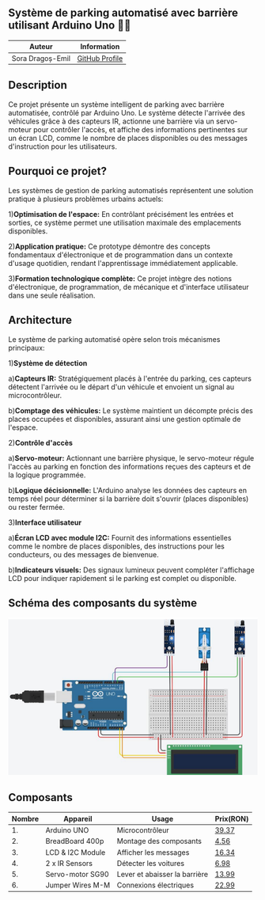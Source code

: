 <h2>Système de parking automatisé avec barrière utilisant Arduino Uno 🚗🚧</h2>

| Auteur              | Information         |
|---------------------|---------------------|
| Sora Dragoș-Emil | [GitHub Profile](https://github.com/sora-dragos-emil) |


## Description

Ce projet présente un système intelligent de parking avec barrière automatisée, contrôlé par Arduino Uno.
Le système détecte l'arrivée des véhicules grâce à des capteurs IR, actionne une barrière via un servo-moteur pour contrôler l'accès, et affiche des informations pertinentes sur un écran LCD, comme le nombre de places disponibles ou des messages d'instruction pour les utilisateurs.

## Pourquoi ce projet?

Les systèmes de gestion de parking automatisés représentent une solution pratique à plusieurs problèmes urbains actuels:

1)<b>Optimisation de l'espace:</b> En contrôlant précisément les entrées et sorties, ce système permet une utilisation maximale des emplacements disponibles.

2)<b>Application pratique:</b> Ce prototype démontre des concepts fondamentaux d'électronique et de programmation dans un contexte d'usage quotidien, rendant l'apprentissage immédiatement applicable.

3)<b>Formation technologique complète:</b> Ce projet intègre des notions d'électronique, de programmation, de mécanique et d'interface utilisateur dans une seule réalisation.

## Architecture

Le système de parking automatisé opère selon trois mécanismes principaux:

1)<b>Système de détection</b>

a)<b>Capteurs IR:</b> Stratégiquement placés à l'entrée du parking, ces capteurs détectent l'arrivée ou le départ d'un véhicule et envoient un signal au microcontrôleur.

b)<b>Comptage des véhicules:</b> Le système maintient un décompte précis des places occupées et disponibles, assurant ainsi une gestion optimale de l'espace.

2)<b>Contrôle d'accès</b>

a)<b>Servo-moteur:</b> Actionnant une barrière physique, le servo-moteur régule l'accès au parking en fonction des informations reçues des capteurs et de la logique programmée.

b)<b>Logique décisionnelle:</b> L'Arduino analyse les données des capteurs en temps réel pour déterminer si la barrière doit s'ouvrir (places disponibles) ou rester fermée.

3)<b>Interface utilisateur</b>

a)<b>Écran LCD avec module I2C:</b> Fournit des informations essentielles comme le nombre de places disponibles, des instructions pour les conducteurs, ou des messages de bienvenue.

b)<b>Indicateurs visuels:</b> Des signaux lumineux peuvent compléter l'affichage LCD pour indiquer rapidement si le parking est complet ou disponible.

## Schéma des composants du système

![Schéma fonctionnel](./CircuitD.png)


## Composants

| Nombre | Appareil        | Usage                        |  Prix(RON) 
|--------|-----------------|------------------------------|------------------------------------------------------------------------------------------------------------------|
|   1.   | Arduino UNO     | Microcontrôleur              | [39.37](https://www.optimusdigital.ro/en/avr-boards/2563-development-board-compatible-with-arduino-uno-atmega328p-i-ch340-with-50-cm-cable.html)                                                                                                                                               |
|   2.   | BreadBoard 400p | Montage des composants       | [4.56](https://www.optimusdigital.ro/en/breadboards/44-400p-hq-breadboard.html)                                  |
|   3.   | LCD & I2C Module| Afficher les messages        | [16.34](https://www.optimusdigital.ro/en/lcds/2894-1602-lcd-with-i2c-interface-and-blue-backlight.html)          |
|   4.   | 2 x IR Sensors  | Détecter les voitures        | [6.98](https://www.optimusdigital.ro/en/optical-sensors/4514-infrared-obstacle-sensor.html)                      |
|   5.   | Servo-motor SG90| Lever et abaisser la barrière| [13.99](https://www.optimusdigital.ro/en/servomotors/26-sg90-micro-servo-motor.html)                             |
|   6.   | Jumper Wires M-M| Connexions électriques       | [22.99](https://www.optimusdigital.ro/en/wires-with-connectors/12475-male-to-male-jumper-wires-40-pin-40cm.html) |
